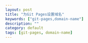```yaml
---
layout: post
title: "为Git Pages设置域名"
keywords: ["git-pages,domain-name"]
description: ""
category: default
tags: [git-pages, domain-name]
---
```



